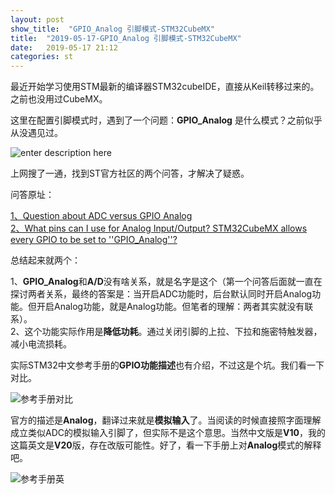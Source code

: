 ```yaml
---
layout: post
show_title:  "GPIO_Analog 引脚模式-STM32CubeMX"
title:  "2019-05-17-GPIO_Analog 引脚模式-STM32CubeMX"
date:   2019-05-17 21:12
categories: st
---
```


最近开始学习使用STM最新的编译器STM32cubeIDE，直接从Keil转移过来的。之前也没用过CubeMX。

这里在配置引脚模式时，遇到了一个问题：**GPIO_Analog** 是什么模式？之前似乎从没遇见过。

<!--more-->

![enter description here](https://LonlyPan.github.io/images/Posts/2019-05-17-GPIO_Analog_引脚模式-STM32CubeMX/引脚选择.png)

上网搜了一通，找到ST官方社区的两个问答，才解决了疑惑。

问答原址：  

[1、Question about ADC versus GPIO Analog](https://community.st.com/s/question/0D50X00009XkfqtSAB/question-about-adc-versus-gpio-analog)  
[2、What pins can I use for Analog Input/Output? STM32CubeMX allows every GPIO to be set to ''GPIO_Analog''?](https://community.st.com/s/question/0D50X00009XkWkeSAF/what-pins-can-i-use-for-analog-inputoutput-stm32cubemx-allows-every-gpio-to-be-set-to-gpioanalog)  

总结起来就两个：

1、**GPIO_Analog**和**A/D**没有啥关系，就是名字是这个（第一个问答后面就一直在探讨两者关系，最终的答案是：当开启ADC功能时，后台默认同时开启Analog功能。但开启Analog功能，就是Analog功能。但笔者的理解：两者其实就没有联系）。  
2、这个功能实际作用是**降低功耗**。通过关闭引脚的上拉、下拉和施密特触发器，减小电流损耗。

实际STM32中文参考手册的**GPIO功能描述**也有介绍，不过这是个坑。我们看一下对比。

![参考手册对比](https://LonlyPan.github.io/images/Posts/2019-05-17-GPIO_Analog_引脚模式-STM32CubeMX/20190517参考手册对比.png)

官方的描述是**Analog**，翻译过来就是**模拟输入**了。当阅读的时候直接照字面理解成立类似ADC的模拟输入引脚了，但实际不是这个意思。当然中文版是**V10**，我的这篇英文是**V20**版，存在改版可能性。好了，看一下手册上对**Analog**模式的解释吧。

![参考手册英](https://LonlyPan.github.io/images/Posts/2019-05-17-GPIO_Analog_引脚模式-STM32CubeMX/20190517参考手册英.png)
